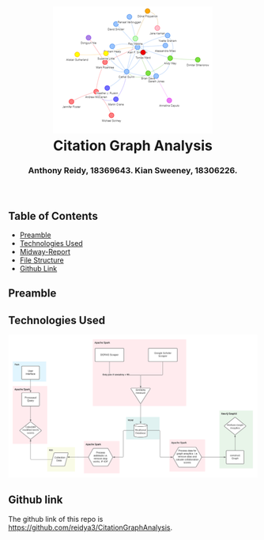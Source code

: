 <h1 align="center">
  <img alt="collaborations" src="images/generic-graph.png"     />
  <br/>
  Citation Graph Analysis 
</h1>
<h3 align="center">
  Anthony Reidy, 18369643. Kian Sweeney, 18306226.
  <br/><br/><br/>
</h3>


## Table of Contents
- [Preamble](#preamble)
- [Technologies Used](#technologies-used)
- [Midway-Report](#midway-report)
- [File Structure](#file-structure)
- [Github Link](#github-link)

## Preamble

## Technologies Used
![Tech_used](images/tech_used.png)



## Github link
The github link of this repo is https://github.com/reidya3/CitationGraphAnalysis.
